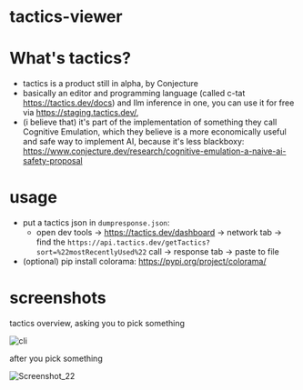 # tactics-viewer

# What's tactics?
- tactics is a product still in alpha, by Conjecture
- basically an editor and programming language (called c-tat https://tactics.dev/docs) and llm inference in one, you can use it for free via https://staging.tactics.dev/,
- (i believe that) it's part of the implementation of something they call Cognitive Emulation, which they believe is a more economically useful and safe way to implement AI, because it's less blackboxy: https://www.conjecture.dev/research/cognitive-emulation-a-naive-ai-safety-proposal

# usage
- put a tactics json in `dumpresponse.json`:
    + open dev tools -> https://tactics.dev/dashboard -> network tab -> find the `https://api.tactics.dev/getTactics?sort=%22mostRecentlyUsed%22` call -> response tab -> paste to file
- (optional) pip install colorama: https://pypi.org/project/colorama/

# screenshots

tactics overview, asking you to pick something

![cli](https://github.com/user-attachments/assets/436097c2-beed-40ee-ad73-a65f296f2dea)

after you pick something

![Screenshot_22](https://github.com/user-attachments/assets/790f4247-c2ee-47e1-b0c0-a8c70a21d46e)
